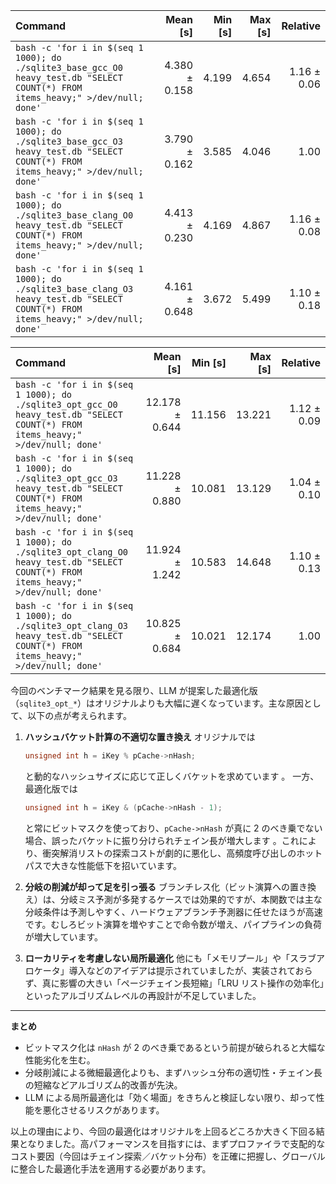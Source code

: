 | Command | Mean [s] | Min [s] | Max [s] | Relative |
|:---|---:|---:|---:|---:|
| `bash -c 'for i in $(seq 1 1000); do ./sqlite3_base_gcc_O0 heavy_test.db "SELECT COUNT(*) FROM items_heavy;" >/dev/null; done'` | 4.380 ± 0.158 | 4.199 | 4.654 | 1.16 ± 0.06 |
| `bash -c 'for i in $(seq 1 1000); do ./sqlite3_base_gcc_O3 heavy_test.db "SELECT COUNT(*) FROM items_heavy;" >/dev/null; done'` | 3.790 ± 0.162 | 3.585 | 4.046 | 1.00 |
| `bash -c 'for i in $(seq 1 1000); do ./sqlite3_base_clang_O0 heavy_test.db "SELECT COUNT(*) FROM items_heavy;" >/dev/null; done'` | 4.413 ± 0.230 | 4.169 | 4.867 | 1.16 ± 0.08 |
| `bash -c 'for i in $(seq 1 1000); do ./sqlite3_base_clang_O3 heavy_test.db "SELECT COUNT(*) FROM items_heavy;" >/dev/null; done'` | 4.161 ± 0.648 | 3.672 | 5.499 | 1.10 ± 0.18 |

| Command | Mean [s] | Min [s] | Max [s] | Relative |
|:---|---:|---:|---:|---:|
| `bash -c 'for i in $(seq 1 1000); do ./sqlite3_opt_gcc_O0 heavy_test.db "SELECT COUNT(*) FROM items_heavy;" >/dev/null; done'` | 12.178 ± 0.644 | 11.156 | 13.221 | 1.12 ± 0.09 |
| `bash -c 'for i in $(seq 1 1000); do ./sqlite3_opt_gcc_O3 heavy_test.db "SELECT COUNT(*) FROM items_heavy;" >/dev/null; done'` | 11.228 ± 0.880 | 10.081 | 13.129 | 1.04 ± 0.10 |
| `bash -c 'for i in $(seq 1 1000); do ./sqlite3_opt_clang_O0 heavy_test.db "SELECT COUNT(*) FROM items_heavy;" >/dev/null; done'` | 11.924 ± 1.242 | 10.583 | 14.648 | 1.10 ± 0.13 |
| `bash -c 'for i in $(seq 1 1000); do ./sqlite3_opt_clang_O3 heavy_test.db "SELECT COUNT(*) FROM items_heavy;" >/dev/null; done'` | 10.825 ± 0.684 | 10.021 | 12.174 | 1.00 |


今回のベンチマーク結果を見る限り、LLM が提案した最適化版（`sqlite3_opt_*`）はオリジナルよりも大幅に遅くなっています。主な原因として、以下の点が考えられます。

1. **ハッシュバケット計算の不適切な置き換え**
   オリジナルでは

   ```c
   unsigned int h = iKey % pCache->nHash;
   ```

   と動的なハッシュサイズに応じて正しくバケットを求めています 。
   一方、最適化版では

   ```c
   unsigned int h = iKey & (pCache->nHash - 1);
   ```

   と常にビットマスクを使っており、`pCache->nHash` が真に 2 のべき乗でない場合、誤ったバケットに振り分けられチェイン長が増大します 。これにより、衝突解消リストの探索コストが劇的に悪化し、高頻度呼び出しのホットパスで大きな性能低下を招いています。

2. **分岐の削減が却って足を引っ張る**
   ブランチレス化（ビット演算への置き換え）は、分岐ミス予測が多発するケースでは効果的ですが、本関数では主な分岐条件は予測しやすく、ハードウェアブランチ予測器に任せたほうが高速です。むしろビット演算を増やすことで命令数が増え、パイプラインの負荷が増大しています。

3. **ローカリティを考慮しない局所最適化**
   他にも「メモリプール」や「スラブアロケータ」導入などのアイデアは提示されていましたが、実装されておらず、真に影響の大きい「ページチェイン長短縮」「LRU リスト操作の効率化」といったアルゴリズムレベルの再設計が不足していました。

---

**まとめ**

* ビットマスク化は `nHash` が 2 のべき乗であるという前提が破られると大幅な性能劣化を生む。
* 分岐削減による微細最適化よりも、まずハッシュ分布の適切性・チェイン長の短縮などアルゴリズム的改善が先決。
* LLM による局所最適化は「効く場面」をきちんと検証しない限り、却って性能を悪化させるリスクがあります。

以上の理由により、今回の最適化はオリジナルを上回るどころか大きく下回る結果となりました。高パフォーマンスを目指すには、まずプロファイラで支配的なコスト要因（今回はチェイン探索／バケット分布）を正確に把握し、グローバルに整合した最適化手法を適用する必要があります。
